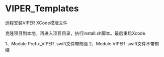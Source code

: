 # VIPER_Templates
远程安装VIPER XCode模版文件

克隆项目到本地。再进入项目目录，执行install.sh脚本。最后重启Xcode.

1、Module Prefix_VIPER  .swift文件带前缀
2、Module VIPER .swift文件不带前缀
